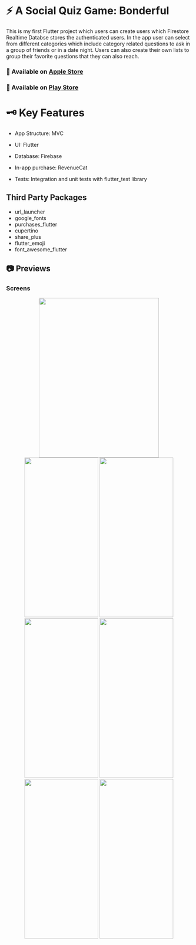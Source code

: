 # ⚡️ A Social Quiz Game: Bonderful

This is my first Flutter project which users can create users which Firestore Realtime Databse stores the authenticated users. In the app user can select from different categories which include category related questions to ask in a group of friends or in a date night. Users can also create their own lists to group their favorite questions that they can also reach. 

### 🏬 Available on [Apple Store](https://apps.apple.com/tr/app/bonderful/id6466748798)
### 🛒 Available on [Play Store](https://play.google.com/store/apps/details?id=com.berkay.bonderful)

 # 🗝️ Key Features
 
* App Structure: MVC

* UI: Flutter

* Database: Firebase

* In-app purchase: RevenueCat
  
* Tests: Integration and unit tests with flutter_test library

## Third Party Packages
- url_launcher
- google_fonts
- purchases_flutter
- cupertino
- share_plus
- flutter_emoji
- font_awesome_flutter

## 📷 Previews

### Screens
<p align="center">
 <img src="https://github.com/yosoybunal/Bonderful-iOS-Repo/assets/139717061/4930f253-c53b-41d3-ae02-fc3fe281f4f8" width="326" height="433" />
 <img src="https://github.com/yosoybunal/Bonderful-iOS-Repo/assets/139717061/65de909b-372c-47ad-8120-8e56c7415c39" width="200" height="433" />
 <img src="https://github.com/yosoybunal/Bonderful-iOS-Repo/assets/139717061/26345537-0281-43df-9c7b-0a5eb863ff5d" width="200" height="433" />
 <img src="https://github.com/yosoybunal/Bonderful-iOS-Repo/assets/139717061/b5759665-d196-48a8-a7fa-49da171375bb" width="200" height="433" />
  <img src="https://github.com/yosoybunal/Bonderful-iOS-Repo/assets/139717061/2f34c351-26b4-42fe-9ecf-c6642cfcb4c4" width="200" height="433" />
  <img src="https://github.com/yosoybunal/Bonderful-iOS-Repo/assets/139717061/51b6221c-e53e-4fb7-9fda-f66f2aae2b0b" width="200" height="433" />
  <img src="https://github.com/yosoybunal/Bonderful-iOS-Repo/assets/139717061/fbe616dd-7343-477f-8344-046d7d5b8416" width="200" height="433" />
</p>





